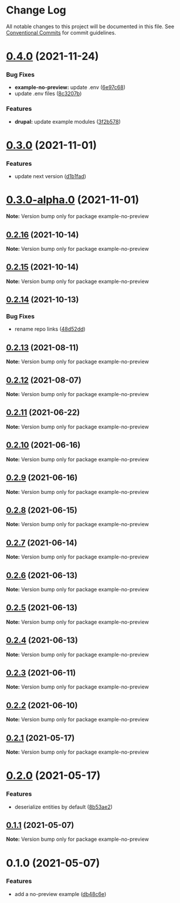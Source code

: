 # Change Log

All notable changes to this project will be documented in this file.
See [Conventional Commits](https://conventionalcommits.org) for commit guidelines.

# [0.4.0](https://github.com/chapter-three/next-drupal/compare/example-no-preview@0.3.0...example-no-preview@0.4.0) (2021-11-24)


### Bug Fixes

* **example-no-preview:** update .env ([6e97c68](https://github.com/chapter-three/next-drupal/commit/6e97c68cb26106585b6caca168deb08355f27bd4))
* update .env files ([8c3207b](https://github.com/chapter-three/next-drupal/commit/8c3207b79bc641b605c11cec3fd556d0f71f1e72))


### Features

* **drupal:** update example modules ([3f2b578](https://github.com/chapter-three/next-drupal/commit/3f2b57822226e587e590fdcc5f760cae0b11d97f))





# [0.3.0](https://github.com/chapter-three/next-drupal/compare/example-no-preview@0.3.0-alpha.0...example-no-preview@0.3.0) (2021-11-01)


### Features

* update next version ([d1b1fad](https://github.com/chapter-three/next-drupal/commit/d1b1fadf31171b188fe0afb50078333d78a548a0))





# [0.3.0-alpha.0](https://github.com/chapter-three/next-drupal/compare/example-no-preview@0.2.16...example-no-preview@0.3.0-alpha.0) (2021-11-01)

**Note:** Version bump only for package example-no-preview





## [0.2.16](https://github.com/chapter-three/next-drupal/compare/example-no-preview@0.2.15...example-no-preview@0.2.16) (2021-10-14)

**Note:** Version bump only for package example-no-preview





## [0.2.15](https://github.com/chapter-three/next-drupal/compare/example-no-preview@0.2.14...example-no-preview@0.2.15) (2021-10-14)

**Note:** Version bump only for package example-no-preview





## [0.2.14](https://github.com/chapter-three/next-drupal/compare/example-no-preview@0.2.13...example-no-preview@0.2.14) (2021-10-13)


### Bug Fixes

* rename repo links ([48d52dd](https://github.com/chapter-three/next-drupal/commit/48d52dde79f69396ef706d152c03670117b6a480))





## [0.2.13](https://github.com/chapter-three/next-drupal/compare/example-no-preview@0.2.12...example-no-preview@0.2.13) (2021-08-11)

**Note:** Version bump only for package example-no-preview





## [0.2.12](https://github.com/chapter-three/next-drupal/compare/example-no-preview@0.2.11...example-no-preview@0.2.12) (2021-08-07)

**Note:** Version bump only for package example-no-preview





## [0.2.11](https://github.com/chapter-three/next-drupal/compare/example-no-preview@0.2.10...example-no-preview@0.2.11) (2021-06-22)

**Note:** Version bump only for package example-no-preview





## [0.2.10](https://github.com/chapter-three/next-drupal/compare/example-no-preview@0.2.9...example-no-preview@0.2.10) (2021-06-16)

**Note:** Version bump only for package example-no-preview





## [0.2.9](https://github.com/chapter-three/next-drupal/compare/example-no-preview@0.2.8...example-no-preview@0.2.9) (2021-06-16)

**Note:** Version bump only for package example-no-preview





## [0.2.8](https://github.com/chapter-three/next-drupal/compare/example-no-preview@0.2.7...example-no-preview@0.2.8) (2021-06-15)

**Note:** Version bump only for package example-no-preview





## [0.2.7](https://github.com/chapter-three/next-drupal/compare/example-no-preview@0.2.6...example-no-preview@0.2.7) (2021-06-14)

**Note:** Version bump only for package example-no-preview





## [0.2.6](https://github.com/chapter-three/next-drupal/compare/example-no-preview@0.2.5...example-no-preview@0.2.6) (2021-06-13)

**Note:** Version bump only for package example-no-preview





## [0.2.5](https://github.com/chapter-three/next-drupal/compare/example-no-preview@0.2.4...example-no-preview@0.2.5) (2021-06-13)

**Note:** Version bump only for package example-no-preview





## [0.2.4](https://github.com/chapter-three/next-drupal/compare/example-no-preview@0.2.3...example-no-preview@0.2.4) (2021-06-13)

**Note:** Version bump only for package example-no-preview





## [0.2.3](https://github.com/chapter-three/next-drupal/compare/example-no-preview@0.2.2...example-no-preview@0.2.3) (2021-06-11)

**Note:** Version bump only for package example-no-preview





## [0.2.2](https://github.com/chapter-three/next-drupal/compare/example-no-preview@0.2.1...example-no-preview@0.2.2) (2021-06-10)

**Note:** Version bump only for package example-no-preview





## [0.2.1](https://github.com/chapter-three/next-drupal/compare/example-no-preview@0.2.0...example-no-preview@0.2.1) (2021-05-17)

**Note:** Version bump only for package example-no-preview





# [0.2.0](https://github.com/chapter-three/next-drupal/compare/example-no-preview@0.1.1...example-no-preview@0.2.0) (2021-05-17)


### Features

* deserialize entities by default ([8b53ae2](https://github.com/chapter-three/next-drupal/commit/8b53ae222717b8983568194373be04903944a032))





## [0.1.1](https://github.com/chapter-three/next-drupal/compare/example-no-preview@0.1.0...example-no-preview@0.1.1) (2021-05-07)

**Note:** Version bump only for package example-no-preview





# 0.1.0 (2021-05-07)


### Features

* add a no-preview example ([db48c6e](https://github.com/chapter-three/next-drupal/commit/db48c6e90ae5100eafb25d3b5688b5ef8131c477))
